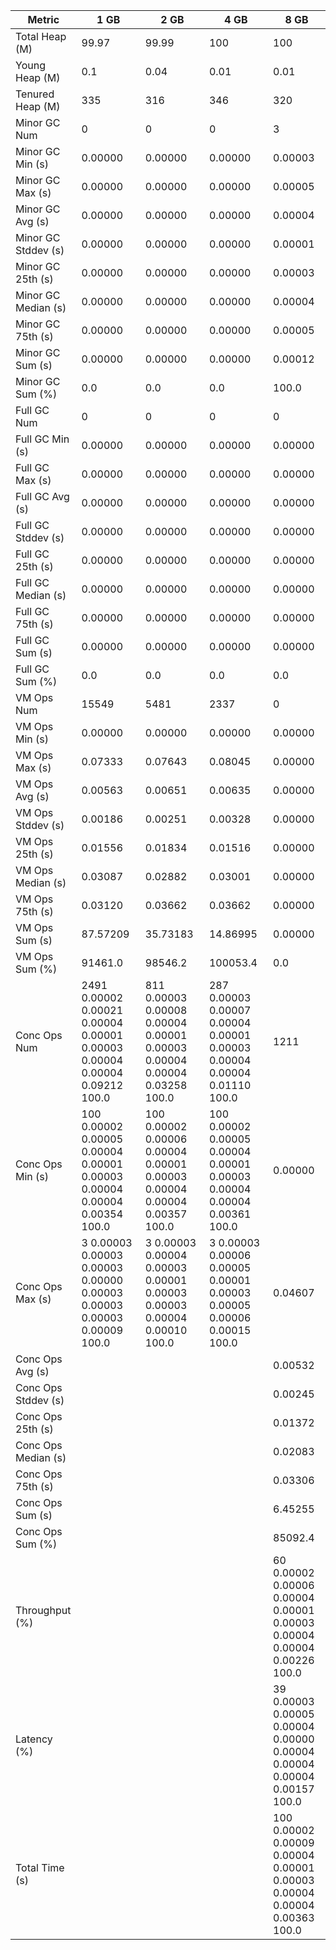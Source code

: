 | Metric | 1 GB | 2 GB | 4 GB | 8 GB |
|------|----|----|----|----|
| Total Heap (M) | 99.97 | 99.99 | 100 | 100 |
| Young Heap (M) | 0.1 | 0.04 | 0.01 | 0.01 |
| Tenured Heap (M) | 335 | 316 | 346 | 320 |
| Minor GC Num | 0 | 0 | 0 | 3 |
| Minor GC Min (s) | 0.00000 | 0.00000 | 0.00000 | 0.00003 |
| Minor GC Max (s) | 0.00000 | 0.00000 | 0.00000 | 0.00005 |
| Minor GC Avg (s) | 0.00000 | 0.00000 | 0.00000 | 0.00004 |
| Minor GC Stddev (s) | 0.00000 | 0.00000 | 0.00000 | 0.00001 |
| Minor GC 25th (s) | 0.00000 | 0.00000 | 0.00000 | 0.00003 |
| Minor GC Median (s) | 0.00000 | 0.00000 | 0.00000 | 0.00004 |
| Minor GC 75th (s) | 0.00000 | 0.00000 | 0.00000 | 0.00005 |
| Minor GC Sum (s) | 0.00000 | 0.00000 | 0.00000 | 0.00012 |
| Minor GC Sum (%) | 0.0 | 0.0 | 0.0 | 100.0 |
| Full GC Num | 0 | 0 | 0 | 0 |
| Full GC Min (s) | 0.00000 | 0.00000 | 0.00000 | 0.00000 |
| Full GC Max (s) | 0.00000 | 0.00000 | 0.00000 | 0.00000 |
| Full GC Avg (s) | 0.00000 | 0.00000 | 0.00000 | 0.00000 |
| Full GC Stddev (s) | 0.00000 | 0.00000 | 0.00000 | 0.00000 |
| Full GC 25th (s) | 0.00000 | 0.00000 | 0.00000 | 0.00000 |
| Full GC Median (s) | 0.00000 | 0.00000 | 0.00000 | 0.00000 |
| Full GC 75th (s) | 0.00000 | 0.00000 | 0.00000 | 0.00000 |
| Full GC Sum (s) | 0.00000 | 0.00000 | 0.00000 | 0.00000 |
| Full GC Sum (%) | 0.0 | 0.0 | 0.0 | 0.0 |
| VM Ops Num | 15549 | 5481 | 2337 | 0 |
| VM Ops Min (s) | 0.00000 | 0.00000 | 0.00000 | 0.00000 |
| VM Ops Max (s) | 0.07333 | 0.07643 | 0.08045 | 0.00000 |
| VM Ops Avg (s) | 0.00563 | 0.00651 | 0.00635 | 0.00000 |
| VM Ops Stddev (s) | 0.00186 | 0.00251 | 0.00328 | 0.00000 |
| VM Ops 25th (s) | 0.01556 | 0.01834 | 0.01516 | 0.00000 |
| VM Ops Median (s) | 0.03087 | 0.02882 | 0.03001 | 0.00000 |
| VM Ops 75th (s) | 0.03120 | 0.03662 | 0.03662 | 0.00000 |
| VM Ops Sum (s) | 87.57209 | 35.73183 | 14.86995 | 0.00000 |
| VM Ops Sum (%) | 91461.0 | 98546.2 | 100053.4 | 0.0 |
| Conc Ops Num | 2491	0.00002	0.00021	0.00004	0.00001	0.00003	0.00004	0.00004	0.09212	100.0 | 811	0.00003	0.00008	0.00004	0.00001	0.00003	0.00004	0.00004	0.03258	100.0 | 287	0.00003	0.00007	0.00004	0.00001	0.00003	0.00004	0.00004	0.01110	100.0 | 1211 |
| Conc Ops Min (s) | 100	0.00002	0.00005	0.00004	0.00001	0.00003	0.00004	0.00004	0.00354	100.0 | 100	0.00002	0.00006	0.00004	0.00001	0.00003	0.00004	0.00004	0.00357	100.0 | 100	0.00002	0.00005	0.00004	0.00001	0.00003	0.00004	0.00004	0.00361	100.0 | 0.00000 |
| Conc Ops Max (s) | 3	0.00003	0.00003	0.00003	0.00000	0.00003	0.00003	0.00003	0.00009	100.0 | 3	0.00003	0.00004	0.00003	0.00001	0.00003	0.00003	0.00004	0.00010	100.0 | 3	0.00003	0.00006	0.00005	0.00001	0.00003	0.00005	0.00006	0.00015	100.0 | 0.04607 |
| Conc Ops Avg (s) |  |  |  | 0.00532 |
| Conc Ops Stddev (s) |  |  |  | 0.00245 |
| Conc Ops 25th (s) |  |  |  | 0.01372 |
| Conc Ops Median (s) |  |  |  | 0.02083 |
| Conc Ops 75th (s) |  |  |  | 0.03306 |
| Conc Ops Sum (s) |  |  |  | 6.45255 |
| Conc Ops Sum (%) |  |  |  | 85092.4 |
| Throughput (%) |  |  |  | 60	0.00002	0.00006	0.00004	0.00001	0.00003	0.00004	0.00004	0.00226	100.0 |
| Latency (%) |  |  |  | 39	0.00003	0.00005	0.00004	0.00000	0.00004	0.00004	0.00004	0.00157	100.0 |
| Total Time (s) |  |  |  | 100	0.00002	0.00009	0.00004	0.00001	0.00003	0.00004	0.00004	0.00363	100.0 |
